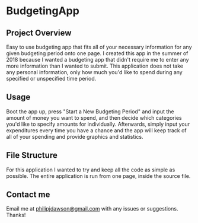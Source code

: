 # BudgetingApp
## Project Overview
Easy to use budgeting app that fits all of your necessary information for any given budgeting period onto one page. 
I created this app in the summer of 2018 because I wanted a budgeting app that didn't require me to enter any more 
information than I wanted to submit. This application does not take any personal information, only how much you'd
like to spend during any specified or unspecified time period.

## Usage
Boot the app up, press "Start a New Budgeting Period" and input the amount of money you want to spend, and then
decide which categories you'd like to specify amounts for individually. Afterwards, simply input your expenditures
every time you have a chance and the app will keep track of all of your spending and provide graphics and statistics.

## File Structure
For this application I wanted to try and keep all the code as simple as possible. The entire application is run from
one page, inside the source file.

## Contact me
Email me at philipjdawson@gmail.com with any issues or suggestions. Thanks!
